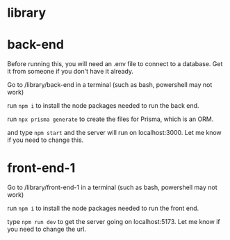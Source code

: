 # library

# back-end

Before running this, you will need an .env file to connect to a database.  Get it from someone if you don't have it already.

Go to /library/back-end in a terminal (such as bash, powershell may not work)

run `npm i` to install the node packages needed to run the back end.

run `npx prisma generate` to create the files for Prisma, which is an ORM.

 and type `npm start` and the server will run on localhost:3000.  Let me know if you need to change this.

# front-end-1

Go to /library/front-end-1 in a terminal (such as bash, powershell may not work)

run `npm i` to install the node packages needed to run the front end.

type `npm run dev` to get the server going on localhost:5173.  Let me know if you need to change the url.